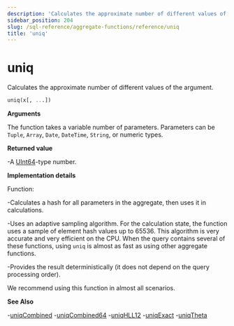```yaml
---
description: 'Calculates the approximate number of different values of the argument.'
sidebar_position: 204
slug: /sql-reference/aggregate-functions/reference/uniq
title: 'uniq'
---
```


# uniq

Calculates the approximate number of different values of the argument.

```sql
uniq(x[, ...])
```

**Arguments**

The function takes a variable number of parameters. Parameters can be `Tuple`, `Array`, `Date`, `DateTime`, `String`, or numeric types.

**Returned value**

-A [UInt64](../../../sql-reference/data-types/int-uint.md)-type number.

**Implementation details**

Function:

-Calculates a hash for all parameters in the aggregate, then uses it in calculations.

-Uses an adaptive sampling algorithm. For the calculation state, the function uses a sample of element hash values up to 65536. This algorithm is very accurate and very efficient on the CPU. When the query contains several of these functions, using `uniq` is almost as fast as using other aggregate functions.

-Provides the result deterministically (it does not depend on the query processing order).

We recommend using this function in almost all scenarios.

**See Also**

-[uniqCombined](/sql-reference/aggregate-functions/reference/uniqcombined)
-[uniqCombined64](/sql-reference/aggregate-functions/reference/uniqcombined64)
-[uniqHLL12](/sql-reference/aggregate-functions/reference/uniqhll12)
-[uniqExact](/sql-reference/aggregate-functions/reference/uniqexact)
-[uniqTheta](/sql-reference/aggregate-functions/reference/uniqthetasketch)

